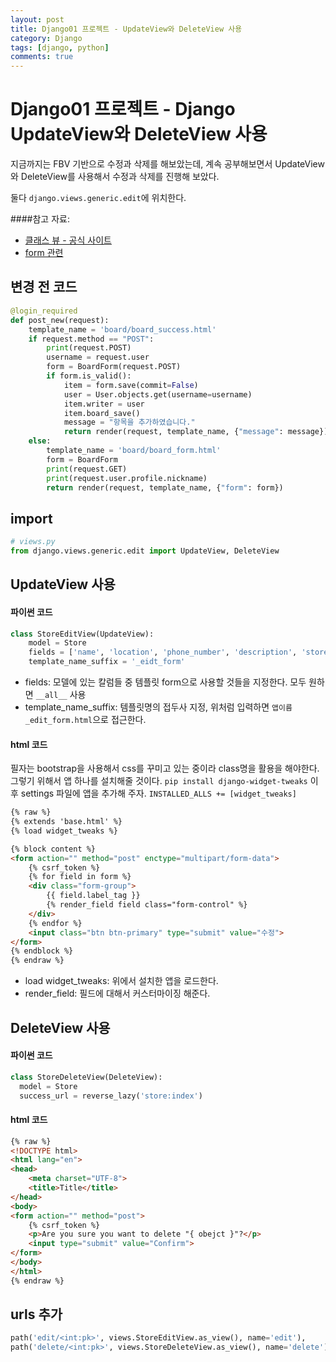 ```yaml
---
layout: post
title: Django01 프로젝트 - UpdateView와 DeleteView 사용
category: Django
tags: [django, python]
comments: true
---
```


Django01 프로젝트 - Django UpdateView와 DeleteView 사용
=======

지금까지는 FBV 기반으로 수정과 삭제를 해보았는데, 계속 공부해보면서 UpdateView와 DeleteView를 사용해서 수정과 삭제를 진행해 보았다.

둘다 `django.views.generic.edit`에 위치한다.

####참고 자료:
- [클래스 뷰 - 공식 사이트](https://docs.djangoproject.com/en/3.0/ref/class-based-views/generic-editing/#django.views.generic.edit.UpdateView)
- [form 관련](https://simpleisbetterthancomplex.com/article/2017/08/19/how-to-render-django-form-manually.html)

## 변경 전 코드
```python
@login_required
def post_new(request):
    template_name = 'board/board_success.html'
    if request.method == "POST":
        print(request.POST)
        username = request.user
        form = BoardForm(request.POST)
        if form.is_valid():
            item = form.save(commit=False)
            user = User.objects.get(username=username)
            item.writer = user
            item.board_save()
            message = "항목을 추가하였습니다."
            return render(request, template_name, {"message": message})
    else:
        template_name = 'board/board_form.html'
        form = BoardForm
        print(request.GET)
        print(request.user.profile.nickname)
        return render(request, template_name, {"form": form})
```

## import
```python
# views.py
from django.views.generic.edit import UpdateView, DeleteView
```

## UpdateView 사용
#### 파이썬 코드
```python
class StoreEditView(UpdateView):
    model = Store
    fields = ['name', 'location', 'phone_number', 'description', 'store_image']
    template_name_suffix = '_eidt_form'
```
- fields: 모델에 있는 칼럼들 중 템플릿 form으로 사용할 것들을 지정한다. 모두 원하면 `__all__` 사용
- template_name_suffix: 템플릿명의 접두사 지정, 위처럼 입력하면 `앱이름_edit_form.html`으로 접근한다.

#### html 코드
필자는 bootstrap을 사용해서 css를 꾸미고 있는 중이라 class명을 활용을 해야한다. 그렇기 위해서 앱 하나를 설치해줄 것이다.
`pip install django-widget-tweaks`
이후 settings 파일에 앱을 추가해 주자.
`INSTALLED_ALLS += [widget_tweaks]`

```html
{% raw %}
{% extends 'base.html' %}
{% load widget_tweaks %}

{% block content %}
<form action="" method="post" enctype="multipart/form-data">
    {% csrf_token %}
    {% for field in form %}
    <div class="form-group">
        {{ field.label_tag }}
        {% render_field field class="form-control" %}
    </div>
    {% endfor %}
    <input class="btn btn-primary" type="submit" value="수정">
</form>
{% endblock %}
{% endraw %}
```
- load widget_tweaks: 위에서 설치한 앱을 로드한다.
- render_field: 필드에 대해서 커스터마이징 해준다.

## DeleteView 사용
#### 파이썬 코드
```python
class StoreDeleteView(DeleteView):
  model = Store
  success_url = reverse_lazy('store:index')
```

#### html 코드
```html
{% raw %}
<!DOCTYPE html>
<html lang="en">
<head>
    <meta charset="UTF-8">
    <title>Title</title>
</head>
<body>
<form action="" method="post">
    {% csrf_token %}
    <p>Are you sure you want to delete "{ obejct }"?</p>
    <input type="submit" value="Confirm">
</form>
</body>
</html>
{% endraw %}
```

## urls 추가
```python
path('edit/<int:pk>', views.StoreEditView.as_view(), name='edit'),
path('delete/<int:pk>', views.StoreDeleteView.as_view(), name='delete'),
```
